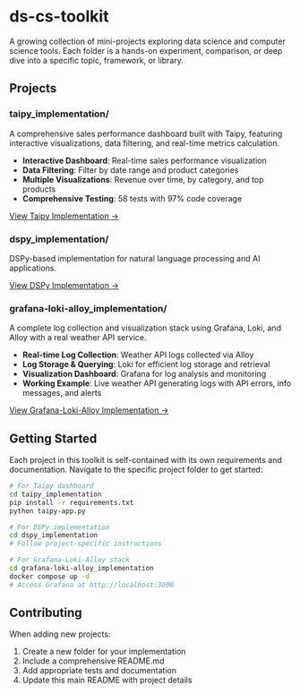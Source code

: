 # ds-cs-toolkit
A growing collection of mini-projects exploring data science and computer science tools. Each folder is a hands-on experiment, comparison, or deep dive into a specific topic, framework, or library.

## Projects

### taipy_implementation/
A comprehensive sales performance dashboard built with Taipy, featuring interactive visualizations, data filtering, and real-time metrics calculation.

- **Interactive Dashboard**: Real-time sales performance visualization
- **Data Filtering**: Filter by date range and product categories  
- **Multiple Visualizations**: Revenue over time, by category, and top products
- **Comprehensive Testing**: 58 tests with 97% code coverage

[View Taipy Implementation →](taipy_implementation/README.md)

### dspy_implementation/
DSPy-based implementation for natural language processing and AI applications.

[View DSPy Implementation →](dspy_implementation/)

### grafana-loki-alloy_implementation/
A complete log collection and visualization stack using Grafana, Loki, and Alloy with a real weather API service.

- **Real-time Log Collection**: Weather API logs collected via Alloy
- **Log Storage & Querying**: Loki for efficient log storage and retrieval
- **Visualization Dashboard**: Grafana for log analysis and monitoring
- **Working Example**: Live weather API generating logs with API errors, info messages, and alerts

[View Grafana-Loki-Alloy Implementation →](grafana-loki-alloy_implementation/README.md)

## Getting Started

Each project in this toolkit is self-contained with its own requirements and documentation. Navigate to the specific project folder to get started:

```bash
# For Taipy dashboard
cd taipy_implementation
pip install -r requirements.txt
python taipy-app.py

# For DSPy implementation  
cd dspy_implementation
# Follow project-specific instructions

# For Grafana-Loki-Alloy stack
cd grafana-loki-alloy_implementation
docker compose up -d
# Access Grafana at http://localhost:3000
```

## Contributing

When adding new projects:
1. Create a new folder for your implementation
2. Include a comprehensive README.md
3. Add appropriate tests and documentation
4. Update this main README with project details
